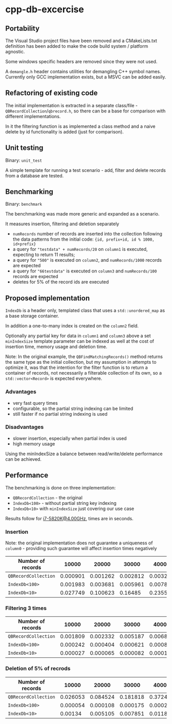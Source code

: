 # cpp-db-excercise

## Portability

The Visual Studio project files have been removed and a CMakeLists.txt definition has been added to make the code build system / platform agnostic.

Some windows specific headers are removed since they were not used. 

A `demangle.h` header contains utilities for demangling C++ symbol names. Currently only GCC implementation exists, but a MSVC can be added easily.


## Refactoring of existing code

The initial implementation is extracted in a separate class/file - `QBRecordCollection`/`qbrecord.h`, so there can be a base for comparison with different implementations.

In it the filtering function is as implemented a class method and a naive delete by id functionality is added (just for comparison).


## Unit testing

Binary: `unit_test`

A simple template for running a test scenario - add, filter and delete records from a database are tested.


## Benchmarking

Binary: `benchmark`

The benchmarking was made more generic and expanded as a scenario.

It measures insertion, filtering and deletion separately

 - `numRecords` number of records are inserted into the collection following the data patterns from the initial code: `{id, prefix+id, id % 1000, id+prefix}`
 - a query for `"testdata" + numRecords/20` on `column1` is executed, expecting to return 11 results;
 - a query for `"500"` is executed on `column2`, and `numRecords/1000` records are expected
 - a query for `"66testdata"` is executed on `column3` and `numRecords/100` records are expected
 - deletes for 5% of the record ids are executed

## Proposed implementation

`IndexDb` is a header only, templated class that uses a `std::unordered_map` as a base storage container.

In addition a one-to-many index is created on the `column2` field.

Optionally any partial key for data in `column1` and `column3` above a set `minIndexSize` template parameter can be indexed as well at the cost of insertion time, memory usage and deletion time.

Note: In the original example, the `QBFindMatchingRecords()` method returns the same type as the initial collection, but my assumption in attempts to optimize it, was that the intention for the filter function is to return a container of records, not necessarily a filterable collection of its own, so a `std::vector<Record>` is expected everywhere.

### Advantages
 - very fast query times
 - configurable, so the partial string indexing can be limited
 - still faster if no partial string indexing is used

### Disadvantages
 - slower insertion, especially when partial index is used
 - high memory usage
 
Using the minIndexSize a balance between read/write/delete performance can be achieved.
 

## Performance
The benchmarking is done on three implementation:

 - `QBRecordCollection` - the original
 - `IndexDb<100>` - without partial string key indexing
 - `IndexDb<10>` with `minIndexSize` just covering our use case

Results follow for i7-5820K@4.00GHz, times are in seconds.

### Insertion

Note: the original implementation does not guarantee a uniqueness of `column0` - providing such guarantee will affect insertion times negatively

Number of records | 10000 | 20000 | 30000 | 40000 | 50000
------------------|-------|-------|-------|-------|------
`QBRecordCollection` | 0.000901 | 0.001262 | 0.002812 | 0.003215 | 0.0041
`IndexDb<100>` | 0.001983 | 0.003681 | 0.005961 | 0.007828 | 0.009604
`IndexDb<10>` | 0.027749 | 0.100623 | 0.16485 | 0.235566 | 0.29328


### Filtering 3 times

Number of records | 10000 | 20000 | 30000 | 40000 | 50000
------------------|-------|-------|-------|-------|------
`QBRecordCollection` | 0.001809 | 0.002332 | 0.005187 | 0.006819 | 0.008449
`IndexDb<100>` | 0.000242 | 0.000404 | 0.000621 | 0.000842 | 0.001035
`IndexDb<10>` | 0.000027 | 0.000065 | 0.000082 | 0.00014 | 0.000156


### Deletion of 5% of recrods

Number of records | 10000 | 20000 | 30000 | 40000 | 50000
------------------|-------|-------|-------|-------|------
`QBRecordCollection` | 0.026053 | 0.084524 | 0.181818 | 0.372403 | 0.505524
`IndexDb<100>` | 0.000054 | 0.000108 | 0.000175 | 0.000238 | 0.000296
`IndexDb<10>` | 0.00134 | 0.005105 | 0.007851 | 0.011826 | 0.015339
